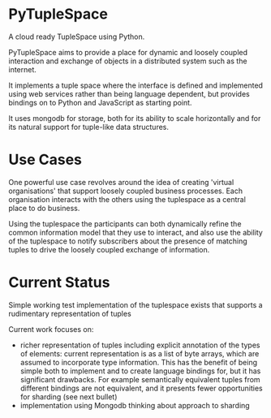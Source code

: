 PyTupleSpace
============

A cloud ready TupleSpace using Python.

PyTupleSpace aims to provide a place for dynamic and loosely coupled interaction and exchange of objects in a distributed system such as the internet.

It implements a tuple space where the interface is defined and implemented using web services rather than being
language dependent, but provides bindings on to Python and JavaScript as starting point. 

It uses mongodb for storage, both for its ability to scale horizontally and for its natural support for tuple-like data structures.

# Use Cases

One powerful use case revolves around the idea of creating 'virtual organisations' that support loosely coupled business processes. Each organisation interacts with the others using the tuplespace as a central place to do business.

Using the tuplespace the participants can both dynamically refine the common information model that they use to interact, and also use the ability of the tuplespace to notify subscribers about the presence of matching tuples to drive the loosely coupled exchange of information.

# Current Status

Simple working test implementation of the tuplespace exists that supports a rudimentary representation of tuples

Current work focuses on:

* richer representation of tuples including explicit annotation of the types of elements: current representation is as a list of byte arrays, which are assumed to incorporate type information. This has the benefit of being simple both to implement and to create language bindings for, but it has significant drawbacks. For example semantically equivalent tuples from different bindings are not equivalent, and it presents fewer opportunities for sharding (see next bullet)
* implementation using Mongodb thinking about approach to sharding

